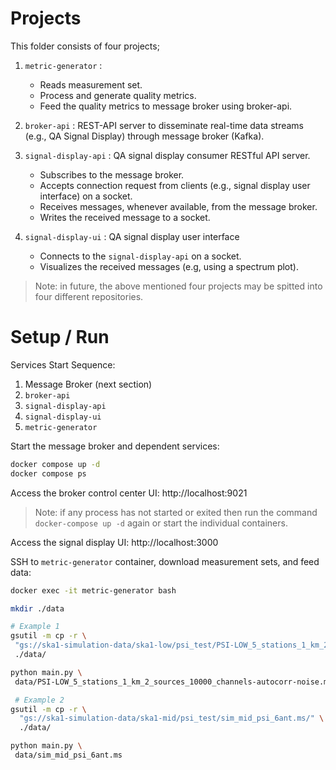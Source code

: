 # Projects
This folder consists of four projects;

1. `metric-generator` : 
    - Reads measurement set.
    - Process and generate quality metrics.
    - Feed the quality metrics to message broker using broker-api.  
2. `broker-api` : REST-API server to disseminate real-time data streams (e.g., QA Signal Display) through message broker (Kafka).
3. `signal-display-api` : QA signal display consumer RESTful API server.
    - Subscribes to the message broker.
    - Accepts connection request from clients (e.g., signal display user interface) on a socket.
    - Receives messages, whenever available, from the message broker.
    - Writes the received message to a socket.

4. `signal-display-ui` : QA signal display user interface
    - Connects to the `signal-display-api` on a socket.
    - Visualizes the received messages (e.g, using a spectrum plot).

> Note: in future, the above mentioned four projects may be spitted into four different repositories.

# Setup / Run

Services Start Sequence:

1. Message Broker (next section)
2. `broker-api`
3. `signal-display-api`
4. `signal-display-ui`
5. `metric-generator`


Start the message broker and dependent services:

```bash
docker compose up -d
docker compose ps
```
Access the broker control center UI: http://localhost:9021

> Note: if any process has not started or exited then run the command `docker-compose up -d` again or start the individual containers.

Access the signal display UI: http://localhost:3000

SSH to `metric-generator` container, download measurement sets, and feed data:

```bash
docker exec -it metric-generator bash

mkdir ./data

# Example 1
gsutil -m cp -r \
 "gs://ska1-simulation-data/ska1-low/psi_test/PSI-LOW_5_stations_1_km_2_sources_10000_channels-autocorr-noise.ms" \
 ./data/

python main.py \
 data/PSI-LOW_5_stations_1_km_2_sources_10000_channels-autocorr-noise.ms

 # Example 2
gsutil -m cp -r \
  "gs://ska1-simulation-data/ska1-mid/psi_test/sim_mid_psi_6ant.ms/" \
  ./data/

python main.py \
 data/sim_mid_psi_6ant.ms
```


